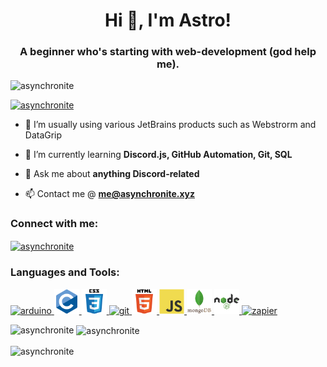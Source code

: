 <h1 align="center">Hi 👋, I'm Astro!</h1>
<h3 align="center">A beginner who's starting with web-development (god help me).</h3>

<p align="left"> <img src="https://komarev.com/ghpvc/?username=asynchronite&label=Profile%20views&color=0e75b6&style=flat" alt="asynchronite" /> </p>

<p align="left"> <a href="https://github.com/ryo-ma/github-profile-trophy"><img src="https://github-profile-trophy.vercel.app/?username=asynchronite" alt="asynchronite" /></a> </p>

- 🔭 I’m usually using various JetBrains products such as Webstrorm and DataGrip

- 🌱 I’m currently learning **Discord.js, GitHub Automation, Git, SQL**

- 💬 Ask me about **anything Discord-related**

- 📫 Contact me @ **me@asynchronite.xyz**

<h3 align="left">Connect with me:</h3>
<p align="left">
<a href="https://twitter.com/asynchronite" target="blank"><img align="center" src="https://raw.githubusercontent.com/rahuldkjain/github-profile-readme-generator/master/src/images/icons/Social/twitter.svg" alt="asynchronite" height="30" width="40" /></a>
</p>

<h3 align="left">Languages and Tools:</h3>
<p align="left"> <a href="https://www.arduino.cc/" target="_blank" rel="noreferrer"> <img src="https://cdn.worldvectorlogo.com/logos/arduino-1.svg" alt="arduino" width="40" height="40"/> </a> <a href="https://www.cprogramming.com/" target="_blank" rel="noreferrer"> <img src="https://raw.githubusercontent.com/devicons/devicon/master/icons/c/c-original.svg" alt="c" width="40" height="40"/> </a> <a href="https://www.w3schools.com/css/" target="_blank" rel="noreferrer"> <img src="https://raw.githubusercontent.com/devicons/devicon/master/icons/css3/css3-original-wordmark.svg" alt="css3" width="40" height="40"/> </a> <a href="https://git-scm.com/" target="_blank" rel="noreferrer"> <img src="https://www.vectorlogo.zone/logos/git-scm/git-scm-icon.svg" alt="git" width="40" height="40"/> </a> <a href="https://www.w3.org/html/" target="_blank" rel="noreferrer"> <img src="https://raw.githubusercontent.com/devicons/devicon/master/icons/html5/html5-original-wordmark.svg" alt="html5" width="40" height="40"/> </a> <a href="https://developer.mozilla.org/en-US/docs/Web/JavaScript" target="_blank" rel="noreferrer"> <img src="https://raw.githubusercontent.com/devicons/devicon/master/icons/javascript/javascript-original.svg" alt="javascript" width="40" height="40"/> </a> <a href="https://www.mongodb.com/" target="_blank" rel="noreferrer"> <img src="https://raw.githubusercontent.com/devicons/devicon/master/icons/mongodb/mongodb-original-wordmark.svg" alt="mongodb" width="40" height="40"/> </a> <a href="https://nodejs.org" target="_blank" rel="noreferrer"> <img src="https://raw.githubusercontent.com/devicons/devicon/master/icons/nodejs/nodejs-original-wordmark.svg" alt="nodejs" width="40" height="40"/> </a> <a href="https://zapier.com" target="_blank" rel="noreferrer"> <img src="https://www.vectorlogo.zone/logos/zapier/zapier-icon.svg" alt="zapier" width="40" height="40"/> </a> </p>

<p><img align="left" src="https://github-readme-stats.vercel.app/api/top-langs?username=asynchronite&show_icons=true&locale=en&layout=compact" alt="asynchronite" /></p>

<p>&nbsp;<img align="center" src="https://github-readme-stats.vercel.app/api?username=asynchronite&show_icons=true&locale=en" alt="asynchronite" /></p>

<p><img align="center" src="https://streak-stats.demolab.com?user=asynchronite&theme=ayu-mirage&hide_border=false&border_radius=10&locale=en&date_format=&mode=daily&exclude_days=&sections=total%2Ccurrent%2Clongest&card_width=495&card_height=195&type=svg&background-type=solid&properties=background" alt="asynchronite" /></p>

